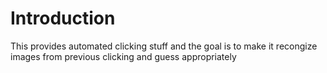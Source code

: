 # Introduction #
This provides automated clicking stuff and the goal is to make it recongize images from previous clicking and guess appropriately
